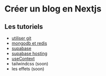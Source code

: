 # Créer un blog en Nextjs

## Les tutoriels

- [utiliser git](./git.md)
- [mongodb et redis](./redisMongodb.md)
- [supabase](./supabaseOAuth.md)
- [supabase hosting](supabaseHosted.md)
- [useContext](./useContext.md)
- tailwindcss (soon)
- les effets (soon)
